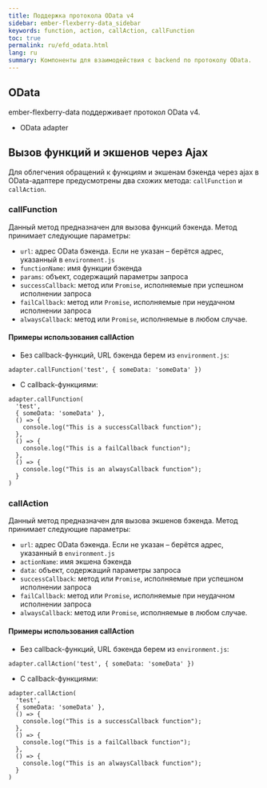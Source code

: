 ```yaml
---
title: Поддержка протокола OData v4
sidebar: ember-flexberry-data_sidebar
keywords: function, action, callAction, callFunction
toc: true
permalink: ru/efd_odata.html
lang: ru
summary: Компоненты для взаимодействия с backend по протоколу OData.
---
```


## OData

ember-flexberry-data поддерживает протокол OData v4.

* OData adapter

## Вызов функций и экшенов через Ajax

Для облегчения обращений к функциям и экшенам бэкенда через ajax в OData-адаптере предусмотрены два схожих метода: `callFunction` и `callAction`.

### callFunction

Данный метод предназначен для вызова функций бэкенда. Метод принимает следующие параметры:

* `url`: адрес OData бэкенда. Если не указан – берётся адрес, указанный в `environment.js`
* `functionName`: имя функции бэкенда
* `params`: объект, содержащий параметры запроса
* `successCallback`: метод или `Promise`, исполняемые при успешном исполнении запроса
* `failCallback`: метод или `Promise`, исполняемые при неудачном исполнении запроса
* `alwaysCallback`: метод или `Promise`, исполняемые в любом случае.

#### Примеры использования callAction

* Без callback-функций, URL бэкенда берем из `environment.js`:
```
adapter.callFunction('test', { someData: 'someData' })
```
* С callback-функциями:

```
adapter.callFunction(
  'test',
  { someData: 'someData' },
  () => {
    console.log("This is a successCallback function");
  },
  () => {
    console.log("This is a failCallback function");
  },
  () => {
    console.log("This is an alwaysCallback function");
  }
)
```

### callAction

Данный метод предназначен для вызова экшенов бэкенда. Метод принимает следующие параметры:

* `url`: адрес OData бэкенда. Если не указан – берётся адрес, указанный в `environment.js`
* `actionName`: имя экшена бэкенда
* `data`: объект, содержащий параметры запроса
* `successCallback`: метод или `Promise`, исполняемые при успешном исполнении запроса
* `failCallback`: метод или `Promise`, исполняемые при неудачном исполнении запроса
* `alwaysCallback`: метод или `Promise`, исполняемые в любом случае.

#### Примеры использования callAction

* Без callback-функций, URL бэкенда берем из `environment.js`:
```
adapter.callAction('test', { someData: 'someData' })
```
* С callback-функциями:

```
adapter.callAction(
  'test',
  { someData: 'someData' },
  () => {
    console.log("This is a successCallback function");
  },
  () => {
    console.log("This is a failCallback function");
  },
  () => {
    console.log("This is an alwaysCallback function");
  }
)
```
